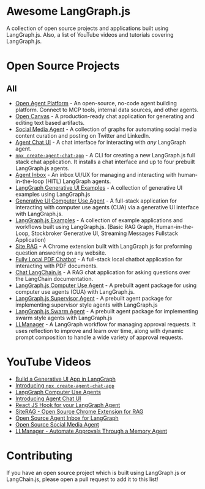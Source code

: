 # Awesome LangGraph.js

A collection of open source projects and applications built using LangGraph.js. Also, a list of YouTube videos and tutorials covering LangGraph.js.

# Open Source Projects

## All

- [Open Agent Platform](https://github.com/langchain-ai/open-agent-platform) - An open-source, no-code agent building platform. Connect to MCP tools, internal data sources, and other agents.
- [Open Canvas](https://github.com/langchain-ai/open-canvas) - A production-ready chat application for generating and editing text based artifacts.
- [Social Media Agent](https://github.com/langchain-ai/social-media-agent) - A collection of graphs for automating social media content curation and posting on Twitter and LinkedIn.
- [Agent Chat UI](https://github.com/langchain-ai/agent-chat-ui) - A chat interface for interacting with _any_ LangGraph agent.
- [`npx create-agent-chat-app`](https://github.com/langchain-ai/create-agent-chat-app) - A CLI for creating a new LangGraph.js full stack chat application. It installs a chat interface and up to four prebuilt LangGraph.js agents.
- [Agent Inbox](https://github.com/langchain-ai/agent-inbox) - An inbox UI/UX for managing and interacting with human-in-the-loop (HITL) LangGraph agents.
- [LangGraph Generative UI Examples](https://github.com/langchain-ai/langgraphjs-gen-ui-examples) - A collection of generative UI examples using LangGraph.js
- [Generative UI Computer Use Agent](https://github.com/bracesproul/gen-ui-computer-use) - A full-stack application for interacting with computer use agents (CUA) via a generative UI interface with LangGraph.js.
- [LangGraph.js Examples](https://github.com/bracesproul/langgraphjs-examples) - A collection of example applications and workflows built using LangGraph.js. (Basic RAG Graph, Human-in-the-Loop, Stockbroker Generative UI, Streaming Messages Fullstack Application)
- [Site RAG](https://github.com/bracesproul/site-rag) - A Chrome extension built with LangGraph.js for preforming question answering on any website.
- [Fully Local PDF Chatbot](https://github.com/jacoblee93/fully-local-pdf-chatbot) - A full-stack local chatbot application for interacting with PDF documents.
- [Chat LangChain.js](https://github.com/langchain-ai/chat-langchainjs) - A RAG chat application for asking questions over the LangChain documentation.
- [LangGraph.js Computer Use Agent](https://github.com/langchain-ai/langgraphjs/tree/main/libs/langgraph-cua) - A prebuilt agent package for using computer use agents (CUA) with LangGraph.js.
- [LangGraph.js Supervisor Agent](https://github.com/langchain-ai/langgraphjs/tree/main/libs/langgraph-supervisor) - A prebuilt agent package for implementing supervisor style agents with LangGraph.js
- [LangGraph.js Swarm Agent](https://github.com/langchain-ai/langgraphjs/tree/main/libs/langgraph-swarm) - A prebuilt agent package for implementing swarm style agents with LangGraph.js
- [LLManager](https://github.com/langchain-ai/llmanager) - A LangGraph workflow for managing approval requests. It uses reflection to improve and learn over time, along with dynamic prompt composition to handle a wide variety of approval requests.

# YouTube Videos

- [Build a Generative Ul App in LangGraph](https://youtu.be/sCqN01R8nIQ)
- [Introducing `npx create-agent-chat-app`](https://youtu.be/DJXYUxoWkOU)
- [LangGraph Computer Use Agents](https://youtu.be/ndCFqT6xFQ4)
- [Introducing Agent Chat UI](https://youtu.be/lInrwVnZ83o)
- [React JS Hook for your LangGraph Agent](https://youtu.be/h8rML95qWX8)
- [SiteRAG - Open Source Chrome Extension for RAG](https://youtu.be/Af0Dz9bxcWY)
- [Open Source Agent Inbox for LangGraph](https://youtu.be/gF341XMN8cY)
- [Open Source Social Media Agent](https://youtu.be/TmTl5FMgkCQ)
- [LLManager - Automate Approvals Through a Memory Agent](https://youtu.be/uqRK_aJBR2w)

# Contributing

If you have an open source project which is built using LangGraph.js or LangChain.js, please open a pull request to add it to this list!
